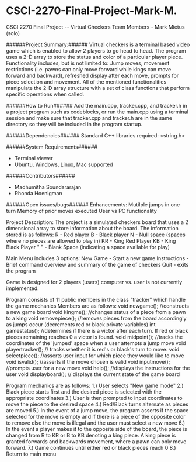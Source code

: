 # CSCI-2270-Final-Project-Mark-M.
CSCI 2270 Final Project -- Virtual Checkers
Team Members - Mark Mietus (solo)

######Project Summary:######
Virtual checkers is a terminal based video game which is enabled to allow 2 players to go head to head. The program uses a 2-D array to store the status and color of a particular player piece. Functionality includes, but is not limited to: Jump moves, movement restrictions (i.e. pawns can only move forward while kings can move forward and backward), refreshed display after each move, prompts for piece selection and movement. All of the mentioned functionalities manipulate the 2-D array structure with a set of class functions that perform specific operations when called.

######How to Run######
Add the main.cpp, tracker.cpp, and tracker.h in a project program such as codeblocks, or run the main.cpp using a terminal session and make sure that tracker.cpp and tracker.h are in the same directory so they will be included in the program startup.

######Dependencies######
Standard C++ libraries required:
<iostream>
<sstream>
<fstream>
<string.h>
<stdlib>

######System Requirements######
- Terminal viewer
- Ubuntu, Windows, Linux, Mac supported

######Contributors######
- Madhumitha Soundararajan 
- Rhonda Hoenigman


######Open issues/bugs######
Enhancements: Mutilple jumps in one turn
              Memory of prior moves executed
              User vs PC functionality

Project Description:
The project is a simulated checkers board that uses a 2 dimensional array to store information about the board.
The information stored is as follows: R - Red player
                                      B - Black player
                                      N - Null space (spaces where no pieces are allowed to play in)
                                      KR - King Red Player
                                      KB - King Black Player
                                      " " - Blank Space (indicating a space available for play)
                                      
Main Menu includes 3 options: New Game - Start a new game
                              Instructions - Brief command overview and summary of the game of checkers
                              Quit - exits the program
                              
  Game is designed for 2 players (users) computer vs. user is not currently implemented.
  
Program consists of 11 public members in the class "tracker" which handle the game mechanics
Members are as follows:
        void newgame(); //constructs a new game board
        void kingme(); //changes status of a piece from a pawn to a king
        void removepiece(); //removes pieces from the board accordingly as jumps occur (decrements red or black private variables)
        int gamestatus(); //determines if there is a victor after each turn. If red or black pieces remaining reaches 0 a victor is found.
        void midpoint(); //tracks the coordinates of the 'jumped' space when a user attempts a jump move
        void playertracker(); // tracks whether it is red's or black's turn to move.
        void selectpiece(); //asserts user input for which piece they would like to move
        void isvalid(); //asserts if the move chosen is valid
        void inputmove(); //prompts user for a new move
        void help(); //displays the instructions for the user
        void displayboard(); // displays the current state of the game board
        
Program mechanics are as follows:
1.) User selects "New game mode"
2.) Black piece starts first and the desired piece is selected with the appropriate coordinates
3.) User is then prompted to input coordinates to move the piece to the desired space
4.) Red/Black turns alternate as pieces are moved
5.) In the event of a jump move, the program asserts if the space selected for the move is empty and if there is a piece of the opposite color to remove else the move is illegal and the user must select a new move
6.) In the event a player makes it to the opposite side of the board, the piece is changed from R to KR or B to KB denoting a king piece. A king piece is granted forwards and backwards movement, where a pawn can only move forward.
7.) Game continues until either red or black pieces reach 0
8.) Return to main menu

